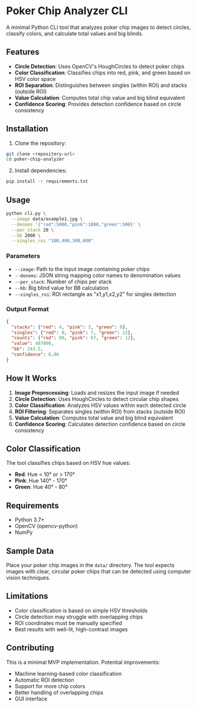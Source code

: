 # Poker Chip Analyzer CLI

A minimal Python CLI tool that analyzes poker chip images to detect circles, classify colors, and calculate total values and big blinds.

## Features

- **Circle Detection**: Uses OpenCV's HoughCircles to detect poker chips
- **Color Classification**: Classifies chips into red, pink, and green based on HSV color space
- **ROI Separation**: Distinguishes between singles (within ROI) and stacks (outside ROI)
- **Value Calculation**: Computes total chip value and big blind equivalent
- **Confidence Scoring**: Provides detection confidence based on circle consistency

## Installation

1. Clone the repository:
```bash
git clone <repository-url>
cd poker-chip-analyzer
```

2. Install dependencies:
```bash
pip install -r requirements.txt
```

## Usage

```bash
python cli.py \
  --image data/example1.jpg \
  --denoms '{"red":5000,"pink":1000,"green":500}' \
  --per_stack 20 \
  --bb 2000 \
  --singles_roi "100,400,300,600"
```

### Parameters

- `--image`: Path to the input image containing poker chips
- `--denoms`: JSON string mapping color names to denomination values
- `--per_stack`: Number of chips per stack
- `--bb`: Big blind value for BB calculation
- `--singles_roi`: ROI rectangle as "x1,y1,x2,y2" for singles detection

### Output Format

```json
{
  "stacks": {"red": 4, "pink": 3, "green": 0},
  "singles": {"red": 0, "pink": 7, "green": 12},
  "counts": {"red": 80, "pink": 67, "green": 12},
  "value": 487000,
  "bb": 243.5,
  "confidence": 0.86
}
```

## How It Works

1. **Image Preprocessing**: Loads and resizes the input image if needed
2. **Circle Detection**: Uses HoughCircles to detect circular chip shapes
3. **Color Classification**: Analyzes HSV values within each detected circle
4. **ROI Filtering**: Separates singles (within ROI) from stacks (outside ROI)
5. **Value Calculation**: Computes total value and big blind equivalent
6. **Confidence Scoring**: Calculates detection confidence based on circle consistency

## Color Classification

The tool classifies chips based on HSV hue values:
- **Red**: Hue < 10° or > 170°
- **Pink**: Hue 140° - 170°
- **Green**: Hue 40° - 80°

## Requirements

- Python 3.7+
- OpenCV (opencv-python)
- NumPy

## Sample Data

Place your poker chip images in the `data/` directory. The tool expects images with clear, circular poker chips that can be detected using computer vision techniques.

## Limitations

- Color classification is based on simple HSV thresholds
- Circle detection may struggle with overlapping chips
- ROI coordinates must be manually specified
- Best results with well-lit, high-contrast images

## Contributing

This is a minimal MVP implementation. Potential improvements:
- Machine learning-based color classification
- Automatic ROI detection
- Support for more chip colors
- Better handling of overlapping chips
- GUI interface

